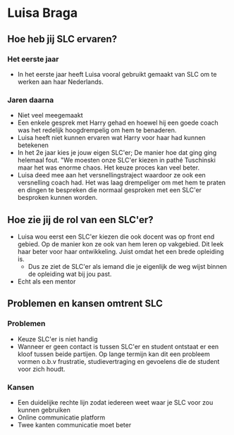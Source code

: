 # Luisa Braga

## **Hoe heb jij SLC ervaren?**

### Het eerste jaar

* In het eerste jaar heeft Luisa vooral gebruikt gemaakt van SLC om te werken aan haar Nederlands.

### Jaren daarna

* Niet veel meegemaakt
* Een enkele gesprek met Harry gehad en hoewel hij een goede coach was het redelijk hoogdrempelig om hem te benaderen.
* Luisa heeft niet kunnen ervaren wat Harry voor haar had kunnen betekenen
* In het 2e jaar kies je jouw eigen SLC'er; De manier hoe dat ging ging helemaal fout. "We moesten onze SLC'er kiezen in pathé Tuschinski maar het was enorme chaos. Het keuze proces kan veel beter.
* Luisa deed mee aan het versnellingstraject waardoor ze ook een versnelling coach had. Het was laag drempeliger om met hem te praten en dingen te bespreken die normaal gesproken met een SLC'er besproken kunnen worden.

## Hoe zie jij de rol van een SLC'er?

* Luisa wou eerst een SLC'er kiezen die ook docent was op front end gebied. Op de manier kon ze ook van hem leren op vakgebied. Dit leek haar beter voor haar ontwikkeling. Juist omdat het een brede opleiding is. 
  * Dus ze ziet de SLC'er als iemand die je eigenlijk de weg wijst binnen de opleiding wat bij jou past.
* Echt als een mentor

## Problemen en kansen omtrent SLC

### Problemen

* Keuze SLC'er is niet handig
* Wanneer er geen contact is tussen SLC'er en student ontstaat er een kloof tussen beide partijen. Op lange termijn kan dit een probleem vormen o.b.v frustratie, studievertraging en gevoelens die de student voor zich houdt.

### Kansen

* Een duidelijke rechte lijn zodat iedereen weet waar je SLC voor zou kunnen gebruiken
* Online communicatie platform
* Twee kanten communicatie moet beter 

